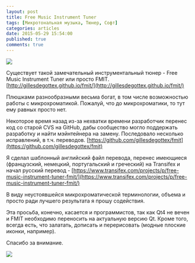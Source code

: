 ```yaml
---
layout: post
title: Free Music Instrument Tuner
tags: [Микротональная музыка, Тюнер, Софт]
categories: articles
date: 2015-05-29 15:54:00
published: true
comments: true
---
```

![](https://pp.vk.me/c627126/v627126400/378c/ANe_azcNpe0.jpg)

Существует такой замечательный инструментальный тюнер - Free Music Instrument Tuner или просто FMIT.
[http://gillesdegottex.github.io/fmit/](http://gillesdegottex.github.io/fmit/)

Плюшками разнообразными весьма богат, в том числе возможностью работы с микрохроматикой. Пожалуй, что до микрохроматики, то тут ему равных просто нет.

Некоторое время назад из-за нехватки времени разработчик перенес код со старой CVS на GitHub, дабы сообщество могло поддержать разработку и найти мэйнтейнера на замену.
Последовало несколько исправлений, в т.ч. переводов.
[https://github.com/gillesdegottex/fmit](https://github.com/gillesdegottex/fmit)

Я сделал шаблонный английский файл перевода, перенес имеющиеся (французский, немецкий, португальский и греческий) на Transifex и начал русский перевод -
[https://www.transifex.com/projects/p/free-music-instrument-tuner-fmit/](https://www.transifex.com/projects/p/free-music-instrument-tuner-fmit/)

В виду неустоявшейся микрохроматической терминологии, объема и просто ради лучшего результата я прошу содействия.

Эта просьба, конечно, касается и программистов, так как Qt4 не вечен и FMIT необходимо переносить на актуальную версию Qt.
Кроме того, всегда есть, что залатать, дописать и перерисовать (модные плоские иконки, например).

Спасибо за внимание.

![](https://pp.vk.me/c627126/v627126400/378c/ANe_azcNpe0.jpg)

